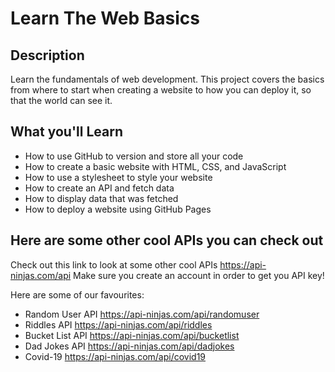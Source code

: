 # Learn The Web Basics

## Description

Learn the fundamentals of web development. This project covers the basics from where to start when creating a website to how you can deploy it, so that the world can see it.

## What you'll Learn

-   How to use GitHub to version and store all your code
-   How to create a basic website with HTML, CSS, and JavaScript
-   How to use a stylesheet to style your website
-   How to create an API and fetch data
-   How to display data that was fetched
-   How to deploy a website using GitHub Pages

## Here are some other cool APIs you can check out

Check out this link to look at some other cool APIs https://api-ninjas.com/api
Make sure you create an account in order to get you API key!

Here are some of our favourites:

-   Random User API https://api-ninjas.com/api/randomuser
-   Riddles API https://api-ninjas.com/api/riddles
-   Bucket List API https://api-ninjas.com/api/bucketlist
-   Dad Jokes API https://api-ninjas.com/api/dadjokes
-   Covid-19 https://api-ninjas.com/api/covid19
